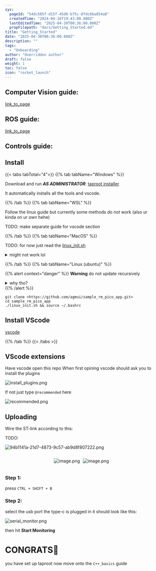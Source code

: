 ```yaml
---
sys:
  pageId: "54dc585f-d15f-45d0-b75c-8fdc66a854a8"
  createdTime: "2024-04-16T19:43:00.000Z"
  lastEditedTime: "2025-04-30T00:36:00.000Z"
  propFilepath: "docs/Getting_Started.md"
title: "Getting_Started"
date: "2025-04-30T00:36:00.000Z"
description: ""
tags:
  - "Onboarding"
author: "Overridden author"
draft: false
weight: 1
toc: false
icon: "rocket_launch"
---
```


## Computer Vision guide:

[link_to_page](86d45bc0-388b-4d26-8848-44f255f73d0e)

## ROS guide:

[link_to_page](3c76c1de-ec8f-46d6-8b0a-294005edc2d5)

## Controls guide:

## Install

{{< tabs tabTotal="4">}}
{{% tab tabName="Windows" %}}

Download and run _**AS ADMINISTRATOR**_: [taproot installer](https://github.com/Thornbots/TeachingFreshies/releases/tag/1.0)

It automatically installs all the tools and vscode.

{{% /tab %}}
{{% tab tabName="WSL" %}}

Follow the linux guide but currently some methods do not work (also ur kinda on ur own hehe)

TODO: make separate guide for vscode section

{{% /tab %}}
{{% tab tabName="MacOS" %}}

TODO: for now just read the [linux_init.sh](https://github.com/agmui/sample_rm_pico_app/blob/main/linux_init.sh)

<details>
<summary>might not work lol</summary>

`brew install libusb pkg-config`

Next install: [vscode](https://code.visualstudio.com/Download)

</details>

{{% /tab %}}
{{% tab tabName="Linux (ubuntu)" %}}

{{% alert context="danger" %}}
**Warning** do not update recursively
<details>
<summary>why tho?</summary>
There are some submodules that may go on for a while (like tinyusb) and I highly
recommend you don't need to get them.
If you want to see what submodules I update just look in `linux_init.sh`
</details>
{{% /alert %}}

```shell
git clone <https://github.com/agmui/sample_rm_pico_app.git>
cd sample_rm_pico_app
./linux_init.sh && source ~/.bashrc
```

## Install VScode

[vscode](https://code.visualstudio.com/Download)

{{% /tab %}}
{{< /tabs >}}

## VScode extensions

Have vscode open this repo
When first opining vscode should ask you to install the plugins

![install_plugins.png](https://prod-files-secure.s3.us-west-2.amazonaws.com/d518164a-d88e-44d1-a4ee-3adb3bd8bce0/89bd30f0-1825-4e77-867b-0a41ce370880/install_plugins.png?X-Amz-Algorithm=AWS4-HMAC-SHA256&X-Amz-Content-Sha256=UNSIGNED-PAYLOAD&X-Amz-Credential=ASIAZI2LB466Y4DOY2TE%2F20250714%2Fus-west-2%2Fs3%2Faws4_request&X-Amz-Date=20250714T230856Z&X-Amz-Expires=3600&X-Amz-Security-Token=IQoJb3JpZ2luX2VjEB4aCXVzLXdlc3QtMiJIMEYCIQCKxxluP145MumsiQCc1UI8xcf7T%2FP2FVOS0uCIyS0ZsQIhAIfj3m%2BXyMXiGbLFXLIMqajqIlMHNYG8719kLB%2FYIe1qKv8DCDcQABoMNjM3NDIzMTgzODA1IgzXItLte1CRYd4IvRUq3APc%2FgpLGYyFS11IotGAegx%2F%2B6uUjvfUda6TcCLdEhwRDMccmETZZRdtDyD1EPFgyDNCDRj8UQdyUjtmuIWLS8G84%2BZiGFVrdxKqGL3ejsr3PZNug19LQmofHNoaskmr2dutCTS8c9bgEPOMF2abbtf7QZQGBKl54pucXrJkKWK6oI71LuepPrAdbahHdY7pssWwSTL4Pv9Laem61R%2BXLA7WPCizcVl631L8B5gzbqr0I8o1AQiv4z0I0Wxt6pekYkUci8vczcOAOZrNR4Q4yrVHTZgQTgsXd57STERRXn38NeaCUHw7G69MtOYZ02AQj%2Fs%2BQUAdQDrmCoWGqVapLfK%2BsR8z1dh7HA1tdwpDlu%2F9phpsQZgIHs%2Fmo%2BvyCejzfa6cSCuUFvE38G%2BgTGHN7javNUTWgRyCTFM4Xz%2FOO7u1KroYsqYMdECjSqsFECSCSvPhwZhiYIMGruijnXkuM%2BXbyZkuon6l00eSgsMOqKJB1nC6cQIpakdPuggNEAYBGHFUfujjSg%2BHY%2Fs9v9qtuz%2FQQbLGMTDXEqYboUmIQ48P5yjr3cX%2BH15JPmOZmJaGC3VEkera9yt9v1eRsYEyuhaznl8CWqOC3x2Pm6MXYqRY8Wyy6YAkFsHCCNPvXTCR%2BNXDBjqkAdjVhFzfxvlMcaGlA5Xs21BulZ%2FSsOINiukr%2FR6MqRJSQfwLMj%2BqYO8aRZ0PXgNLGg6zWhKdYZjk1KWS9cgvqMT8u0qW6bVWapXwOotVw1oJMMKcsonxso1Nja3Zybp%2Bk%2FioyGsPagVj9TV%2Bogfaybc%2BO11KI6CnYVHrWo%2FlX1aIjmarp1C2B%2FTP2glWKOYJS7zzOJ0HIUWmBsnKnI0hsXlJTl38&X-Amz-Signature=fcefc2b52375a5a665a7a78f4fa50f5d046e705fe59effd14baedaa3bb7209fc&X-Amz-SignedHeaders=host&x-amz-checksum-mode=ENABLED&x-id=GetObject)

If not just type `@recommended` here  

![recommended.png](https://prod-files-secure.s3.us-west-2.amazonaws.com/d518164a-d88e-44d1-a4ee-3adb3bd8bce0/61e661e9-5d85-4dfc-be0d-8d2097a5e793/recommended.png?X-Amz-Algorithm=AWS4-HMAC-SHA256&X-Amz-Content-Sha256=UNSIGNED-PAYLOAD&X-Amz-Credential=ASIAZI2LB466Y4DOY2TE%2F20250714%2Fus-west-2%2Fs3%2Faws4_request&X-Amz-Date=20250714T230856Z&X-Amz-Expires=3600&X-Amz-Security-Token=IQoJb3JpZ2luX2VjEB4aCXVzLXdlc3QtMiJIMEYCIQCKxxluP145MumsiQCc1UI8xcf7T%2FP2FVOS0uCIyS0ZsQIhAIfj3m%2BXyMXiGbLFXLIMqajqIlMHNYG8719kLB%2FYIe1qKv8DCDcQABoMNjM3NDIzMTgzODA1IgzXItLte1CRYd4IvRUq3APc%2FgpLGYyFS11IotGAegx%2F%2B6uUjvfUda6TcCLdEhwRDMccmETZZRdtDyD1EPFgyDNCDRj8UQdyUjtmuIWLS8G84%2BZiGFVrdxKqGL3ejsr3PZNug19LQmofHNoaskmr2dutCTS8c9bgEPOMF2abbtf7QZQGBKl54pucXrJkKWK6oI71LuepPrAdbahHdY7pssWwSTL4Pv9Laem61R%2BXLA7WPCizcVl631L8B5gzbqr0I8o1AQiv4z0I0Wxt6pekYkUci8vczcOAOZrNR4Q4yrVHTZgQTgsXd57STERRXn38NeaCUHw7G69MtOYZ02AQj%2Fs%2BQUAdQDrmCoWGqVapLfK%2BsR8z1dh7HA1tdwpDlu%2F9phpsQZgIHs%2Fmo%2BvyCejzfa6cSCuUFvE38G%2BgTGHN7javNUTWgRyCTFM4Xz%2FOO7u1KroYsqYMdECjSqsFECSCSvPhwZhiYIMGruijnXkuM%2BXbyZkuon6l00eSgsMOqKJB1nC6cQIpakdPuggNEAYBGHFUfujjSg%2BHY%2Fs9v9qtuz%2FQQbLGMTDXEqYboUmIQ48P5yjr3cX%2BH15JPmOZmJaGC3VEkera9yt9v1eRsYEyuhaznl8CWqOC3x2Pm6MXYqRY8Wyy6YAkFsHCCNPvXTCR%2BNXDBjqkAdjVhFzfxvlMcaGlA5Xs21BulZ%2FSsOINiukr%2FR6MqRJSQfwLMj%2BqYO8aRZ0PXgNLGg6zWhKdYZjk1KWS9cgvqMT8u0qW6bVWapXwOotVw1oJMMKcsonxso1Nja3Zybp%2Bk%2FioyGsPagVj9TV%2Bogfaybc%2BO11KI6CnYVHrWo%2FlX1aIjmarp1C2B%2FTP2glWKOYJS7zzOJ0HIUWmBsnKnI0hsXlJTl38&X-Amz-Signature=abdc251fdef146398c85378cc74d253c716db159beec88489007666e929b0d37&X-Amz-SignedHeaders=host&x-amz-checksum-mode=ENABLED&x-id=GetObject)

## Uploading

Wire the ST-link according to this:

TODO:

![94b1141a-21d7-4873-9c57-ab9d8f807222.png](https://prod-files-secure.s3.us-west-2.amazonaws.com/d518164a-d88e-44d1-a4ee-3adb3bd8bce0/e5fad17d-ab82-4300-9f4c-505ab4b1202c/94b1141a-21d7-4873-9c57-ab9d8f807222.png?X-Amz-Algorithm=AWS4-HMAC-SHA256&X-Amz-Content-Sha256=UNSIGNED-PAYLOAD&X-Amz-Credential=ASIAZI2LB466Y4DOY2TE%2F20250714%2Fus-west-2%2Fs3%2Faws4_request&X-Amz-Date=20250714T230856Z&X-Amz-Expires=3600&X-Amz-Security-Token=IQoJb3JpZ2luX2VjEB4aCXVzLXdlc3QtMiJIMEYCIQCKxxluP145MumsiQCc1UI8xcf7T%2FP2FVOS0uCIyS0ZsQIhAIfj3m%2BXyMXiGbLFXLIMqajqIlMHNYG8719kLB%2FYIe1qKv8DCDcQABoMNjM3NDIzMTgzODA1IgzXItLte1CRYd4IvRUq3APc%2FgpLGYyFS11IotGAegx%2F%2B6uUjvfUda6TcCLdEhwRDMccmETZZRdtDyD1EPFgyDNCDRj8UQdyUjtmuIWLS8G84%2BZiGFVrdxKqGL3ejsr3PZNug19LQmofHNoaskmr2dutCTS8c9bgEPOMF2abbtf7QZQGBKl54pucXrJkKWK6oI71LuepPrAdbahHdY7pssWwSTL4Pv9Laem61R%2BXLA7WPCizcVl631L8B5gzbqr0I8o1AQiv4z0I0Wxt6pekYkUci8vczcOAOZrNR4Q4yrVHTZgQTgsXd57STERRXn38NeaCUHw7G69MtOYZ02AQj%2Fs%2BQUAdQDrmCoWGqVapLfK%2BsR8z1dh7HA1tdwpDlu%2F9phpsQZgIHs%2Fmo%2BvyCejzfa6cSCuUFvE38G%2BgTGHN7javNUTWgRyCTFM4Xz%2FOO7u1KroYsqYMdECjSqsFECSCSvPhwZhiYIMGruijnXkuM%2BXbyZkuon6l00eSgsMOqKJB1nC6cQIpakdPuggNEAYBGHFUfujjSg%2BHY%2Fs9v9qtuz%2FQQbLGMTDXEqYboUmIQ48P5yjr3cX%2BH15JPmOZmJaGC3VEkera9yt9v1eRsYEyuhaznl8CWqOC3x2Pm6MXYqRY8Wyy6YAkFsHCCNPvXTCR%2BNXDBjqkAdjVhFzfxvlMcaGlA5Xs21BulZ%2FSsOINiukr%2FR6MqRJSQfwLMj%2BqYO8aRZ0PXgNLGg6zWhKdYZjk1KWS9cgvqMT8u0qW6bVWapXwOotVw1oJMMKcsonxso1Nja3Zybp%2Bk%2FioyGsPagVj9TV%2Bogfaybc%2BO11KI6CnYVHrWo%2FlX1aIjmarp1C2B%2FTP2glWKOYJS7zzOJ0HIUWmBsnKnI0hsXlJTl38&X-Amz-Signature=40ed274db2670b61b9319521422d4f1fe20d537a829e3d2508419c665c6dd2dd&X-Amz-SignedHeaders=host&x-amz-checksum-mode=ENABLED&x-id=GetObject)

<div style="display: flex;flex-direction: row; column-gap:10px; max-width: 630px;justify-content: center;">
<div>

![image.png](https://prod-files-secure.s3.us-west-2.amazonaws.com/d518164a-d88e-44d1-a4ee-3adb3bd8bce0/210ecb78-1116-4d7b-b9b7-2292f66fa2c2/image.png?X-Amz-Algorithm=AWS4-HMAC-SHA256&X-Amz-Content-Sha256=UNSIGNED-PAYLOAD&X-Amz-Credential=ASIAZI2LB466WOOTMP5O%2F20250714%2Fus-west-2%2Fs3%2Faws4_request&X-Amz-Date=20250714T230858Z&X-Amz-Expires=3600&X-Amz-Security-Token=IQoJb3JpZ2luX2VjEB4aCXVzLXdlc3QtMiJGMEQCIAj1SlFJBfcCC5f63jjfV4ccGYm%2FaEshB6WOjlwfLmciAiB8qBEOt4hbbgAM39SzvXXfhjyTTaiYuCxffZFoKMupUir%2FAwg3EAAaDDYzNzQyMzE4MzgwNSIMpI3xjqvgemUwSo9BKtwDWgZ%2Fg3poOagTMEZb9AlzJjb1C1mMfpaX881FoOhiKg%2FHbV86yoF8oRUPeXZKzUmV5761P8U6CuJrcMQSFqpBRezyl0EU85dcbShvi43jq0jgHJknPINJVX7am3QXmPkX1YgbW0xew8M05JTG0y2b1mBbdsk%2FsEnCJDsyDom5yq%2BXlsfwrAc2XlKw4IheAf%2B0IPhO5BwCMEXaePLvVBSY49En8oWJYO%2B5p4Nwk%2B9B8mCSm60HY3EeD8284oYxxTP8iUSARgNd0pN1TdIE7eMCL1%2F6f8f7xDFgaggf5IJ2M8MGLWoPfWVYhcJd2gGEgm0qkbRudZie31FnGg7CfRvqWRoMiwBb4ct5hzgEa%2BkiPD08ZkgtGMH%2BKn0e79dK5H%2F2Ygs%2BIL7Evv75AASf7Mm3ruungt31uxaL7Y5bAvNNoHZXQfMcQtIQ6%2BaClxSZdLCYBsPlkbXxb%2FWNOQOj5D%2BV2OSDBzKycSkC9aVRHownd7wzO8a%2FC72NOd00Ct2F72zSFJd2tS%2B7iYlhEQuNB2NT%2B4bOAD8BtsOGKjnchzATA5iiCu6262kIy4I1ujQXEuSwxktTw2cuR6Fk3qTcDsSrt%2BKXfmCfByxy9%2Bd18uHQBaQuBvipCKrcHffupeowtvfVwwY6pgGcy%2F9ES3UMCfn66Jk9MQWVp5yCwyomPYUi3cGNeivVTac%2Fwa6C%2FqCl2M3QeWmkkZjjZO2RB2b0a1ylXO4hb9tvhrjMKT%2FSqbG9hp7al0gFP2B79ywvpJpmloxCB%2Fx4dywh3R2%2FXxNMapyZY6PpNJQSC4G0fwxUUdYEtR7X7FDR3zr1nV4xn9OuQBmvaD3hXaauM4xVDsMkafARjLA6vOM%2FXOLJgnKn&X-Amz-Signature=0fd6b11cee79e702252d13bb4563027b1f1b1f144c61d2042cbdc6b10dc51c4d&X-Amz-SignedHeaders=host&x-amz-checksum-mode=ENABLED&x-id=GetObject)

</div>
<div>

![image.png](https://prod-files-secure.s3.us-west-2.amazonaws.com/d518164a-d88e-44d1-a4ee-3adb3bd8bce0/33a0fd0f-8ca6-4a86-8e09-26e95ded1fff/image.png?X-Amz-Algorithm=AWS4-HMAC-SHA256&X-Amz-Content-Sha256=UNSIGNED-PAYLOAD&X-Amz-Credential=ASIAZI2LB466WSB7ZICS%2F20250714%2Fus-west-2%2Fs3%2Faws4_request&X-Amz-Date=20250714T230859Z&X-Amz-Expires=3600&X-Amz-Security-Token=IQoJb3JpZ2luX2VjEB4aCXVzLXdlc3QtMiJIMEYCIQCP%2B9j9zPhrX8bVbIiJhpnwXYRqW1OiCoYTgGWfV7g8UgIhAKbAPCtXNVyeaY18mLJ7ym8xR3Mym%2Fj2nJyAqOG5IYbUKv8DCDcQABoMNjM3NDIzMTgzODA1IgxWgs7tUp5VPdqc%2FK4q3APv4U0%2BZ0iz6ExfCpSMPsdyQE%2FSi91%2BelKj0yvewNFwP5Yd4AWH9LMJWalijNAYSEWFC430Hny7NKmbzYS2vSkuTg%2Fg9gKABIKX62IjCpfgNoEAiJcBsnNqYxztTm0tCCCqDE%2BG3EtTwaseQuMMNHWTPOfurT0KkiLKw3nrYY1pfxUzUrpRL69pnfX8yZUU9dFE4uu7UcO7jA65IYzr3sRA6IjQ66mR2vFSpk0F3PqkCnjaLAlNypSWmvXmlgfPJNGdECJHdeRSXxT8ejw9llS7vTax9uT3VPSL9iJUnUWclfIqf4W%2BkdFg64bJFHmGBeG%2FNKSJr%2BBtPSx7SQ8PeZWyGhsTT7jQU4xQTx%2BLarsh6hBGGlrCV7Yny19Qc7eJ8ZOPGM4I42nFmCxIKqKd1ytFRhqhJFMtxVRnoY5ImPfuD4sCWel2h%2BNUYlNXFb592%2F2jJPgI93cXjQKey8pPEu15MWkAsCANuJ28ROWcY8D8PfhRM2tno1sr9vXNDGYu9FABVni0JwH8iUCDThi6eKIdi%2BhMxzdeGTPJOQGvzX1oeYw2nVLIfc96hJESCG3mVQuwpd6bTYt9C3hqg5FF1%2B9c9yVqJzL5bDigZmoo4i8jVnYKippQpT%2B8EeAv%2BjDn99XDBjqkAQ3Irzrw%2FE%2BATz5462vY3lBke%2FkrKIr3ySOVCjzLnBRAC3O0%2F5ZNgXaYMd3tph6%2B1q21Tq2ou5iZPziSnQpyuy%2FDCGc7sAwFuxUV0Tv3zmJJlOOA51kUiIOwZiXCJPbZDzLorv301Jv95flUZZoeXyKIpp7lBkl8WLpDBQHEtXXQvguNg7xAoWebCRIeNQSojMAKKtRB4%2Fb1wvoXpBsNamK0Asbn&X-Amz-Signature=0a6e1149d9cb7597f83c9b6b193f435d7b2b1339fb8840cd933007f1bcbc7c62&X-Amz-SignedHeaders=host&x-amz-checksum-mode=ENABLED&x-id=GetObject)

</div>
</div>

### Step 1:

press `CTRL + SHIFT + B`

### Step 2:

select the usb port the type-c is plugged in it should look like this:

![serial_monitor.png](https://prod-files-secure.s3.us-west-2.amazonaws.com/d518164a-d88e-44d1-a4ee-3adb3bd8bce0/f03f4774-05d4-4393-b6a0-d5efb6d315ab/serial_monitor.png?X-Amz-Algorithm=AWS4-HMAC-SHA256&X-Amz-Content-Sha256=UNSIGNED-PAYLOAD&X-Amz-Credential=ASIAZI2LB466Y4DOY2TE%2F20250714%2Fus-west-2%2Fs3%2Faws4_request&X-Amz-Date=20250714T230856Z&X-Amz-Expires=3600&X-Amz-Security-Token=IQoJb3JpZ2luX2VjEB4aCXVzLXdlc3QtMiJIMEYCIQCKxxluP145MumsiQCc1UI8xcf7T%2FP2FVOS0uCIyS0ZsQIhAIfj3m%2BXyMXiGbLFXLIMqajqIlMHNYG8719kLB%2FYIe1qKv8DCDcQABoMNjM3NDIzMTgzODA1IgzXItLte1CRYd4IvRUq3APc%2FgpLGYyFS11IotGAegx%2F%2B6uUjvfUda6TcCLdEhwRDMccmETZZRdtDyD1EPFgyDNCDRj8UQdyUjtmuIWLS8G84%2BZiGFVrdxKqGL3ejsr3PZNug19LQmofHNoaskmr2dutCTS8c9bgEPOMF2abbtf7QZQGBKl54pucXrJkKWK6oI71LuepPrAdbahHdY7pssWwSTL4Pv9Laem61R%2BXLA7WPCizcVl631L8B5gzbqr0I8o1AQiv4z0I0Wxt6pekYkUci8vczcOAOZrNR4Q4yrVHTZgQTgsXd57STERRXn38NeaCUHw7G69MtOYZ02AQj%2Fs%2BQUAdQDrmCoWGqVapLfK%2BsR8z1dh7HA1tdwpDlu%2F9phpsQZgIHs%2Fmo%2BvyCejzfa6cSCuUFvE38G%2BgTGHN7javNUTWgRyCTFM4Xz%2FOO7u1KroYsqYMdECjSqsFECSCSvPhwZhiYIMGruijnXkuM%2BXbyZkuon6l00eSgsMOqKJB1nC6cQIpakdPuggNEAYBGHFUfujjSg%2BHY%2Fs9v9qtuz%2FQQbLGMTDXEqYboUmIQ48P5yjr3cX%2BH15JPmOZmJaGC3VEkera9yt9v1eRsYEyuhaznl8CWqOC3x2Pm6MXYqRY8Wyy6YAkFsHCCNPvXTCR%2BNXDBjqkAdjVhFzfxvlMcaGlA5Xs21BulZ%2FSsOINiukr%2FR6MqRJSQfwLMj%2BqYO8aRZ0PXgNLGg6zWhKdYZjk1KWS9cgvqMT8u0qW6bVWapXwOotVw1oJMMKcsonxso1Nja3Zybp%2Bk%2FioyGsPagVj9TV%2Bogfaybc%2BO11KI6CnYVHrWo%2FlX1aIjmarp1C2B%2FTP2glWKOYJS7zzOJ0HIUWmBsnKnI0hsXlJTl38&X-Amz-Signature=6dae042ef1523fe84ebd13a3fb47e2bd58f1e38e48422ab0d24a82277ade2a31&X-Amz-SignedHeaders=host&x-amz-checksum-mode=ENABLED&x-id=GetObject)

then hit **Start Monitoring**

# CONGRATS🎉

you have set up taproot now move onto the `C++_basics` guide
